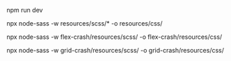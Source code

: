 npm run dev

npx node-sass -w resources/scss/* -o resources/css/

npx node-sass -w flex-crash/resources/scss/ -o flex-crash/resources/css/

npx node-sass -w grid-crash/resources/scss/ -o grid-crash/resources/css/